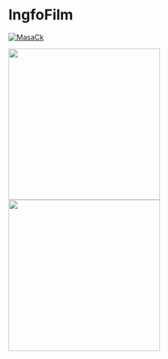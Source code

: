 # IngfoFilm

[![MasaCk](https://img.shields.io/badge/IngfoFilm-APK-black.svg?style=for-the-badge&logo=android)](https://download1476.mediafire.com/u8wxob8d9aeg/5lc54ydrxvtcli3/IngfoFilm.apk)

<img src="https://user-images.githubusercontent.com/91861324/185406545-1e5e6e45-f7ee-4252-b21f-ef546768a7e0.png" width="300" /> <img src="https://user-images.githubusercontent.com/91861324/185406865-b7ae0931-200d-466e-815a-56ddeb4294e8.png" width="300" />
